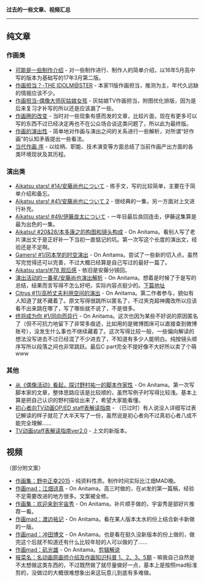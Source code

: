 
**过去的一些文章、视频汇总**

----

## 纯文章

### 作画类

- [可能是一些制作介绍](https://bgm.tv/blog/273015) - 对一些制作进行、制作人的简单介绍，以16年5月高中写的版本为基础写的17年3月第二版。
- [作画担当？-THE IDOLM@STER](https://bgm.tv/blog/273188) - 本家11版作画担当，推测为主，年代久远缺的情报应该不少。
- [作画担当-偶像大师灰姑娘女孩](https://bgm.tv/blog/273273) - 灰姑娘TV作画担当，附图优化排版，因为是后来复习才补写的所以还是应该漏了一些。
- [作画圈的改变](/post/2017-06-13-%E4%BD%9C%E7%94%BB%E5%9C%88%E7%9A%84%E6%94%B9%E5%8F%98/) - 当时对一些现象有感而发的文章，比较片面，现在有更多可以写的东西不过已经决定再也不在公众场合谈这类问题了，所以此为最终版。
- [作画的演出性](/post/2017-10-08-%E4%BD%9C%E7%94%BB%E7%9A%84%E6%BC%94%E5%87%BA%E6%80%A7/) - 简单地对作画与演出之间的关系进行一些解析，对所谓“好作画”的认知矛盾提出一些看法。
- [当代作画 序](/post/2020-03-09-%E5%BD%93%E4%BB%A3%E4%BD%9C%E7%94%BB%E5%BA%8F_%E4%B8%8A/) - 以绘柄、职能、技术演变等方面总结了当前作画产出方面的各类环境现状及其历程。

### 演出类

- [Aikatsu stars! #14/安藤尚也について](http://weibo.com/ttarticle/p/show?id=2309404012001721461656&mod=zwenzhang) - 练手文，写的比较简单，主要在于简单介绍和备忘。
- [Aikatsu stars! #41/安藤尚也について 2](http://weibo.com/ttarticle/p/show?id=2309404069934731808504&mod=zwenzhang) - 很经典的一集，另一方面对上文进行补充。
- [Aikatsu stars! #49/伊藤良太について](http://weibo.com/ttarticle/p/show?id=2309404088903781988610) - 一年目最后良回连击，伊藤这集算是最为出色的一集。
- [Aikatsu! #20&28/本多康之的构图和镜头构成](/post/2017-04-29-偶像活动出色演出回分析/) - On Anitama。看别人写了老片演出文于是正好补一下当初一直惦记的坑。第一次写这个长度的演出文，经验还是不足啊。
- [Gamers! #1/冈本学的时空演出](/post/2017-07-22-冈本学的时空演出/) - On Anitama。尝试了一些新的切入点，虽然写完觉得还可以完善，不过大概已经算是自己写过的最好一篇了。
- [Aikatsu stars!#78 观后感](/post/2017-10-20-aikatsu-stars-#78-%E8%A7%82%E5%90%8E%E6%84%9F/) - 依旧是安藤分镜回。
- [演出活动的一番星/安藤尚也演出解析](/post/2018-01-28-演出活动的一番星上/) - On Anitama。想着是时候了于是写的总结，结果而言写得不怎么好吧，实际内容点挺少的。[下篇地址](/post/2018-02-03-演出活动的一番星下/)
- [Citrus #11/高桥丈夫利用空间的演出](/post/2018-04-07-高桥丈夫利用空间的演出/) - On Anitama。第二作者参与，貌似有人知道了就不藏着了。原文写得很跳所以匿名了，不过夹克超神魔改所以应该看不出来跳在哪了，写了哪些就不说了，不是很多。
- [终将成为你 #1/同向而异行](/post/2018-10-18-同向而异行/) - On Anitama。这次也因为某些不好说的原因匿名了（但不可抗力地留下了非常多痕迹，比如用的是微博图床可以直接查到微博账号），没发生什么事也不继续藏着了。这次写得比较一般，一些偏向解读的想法没写进去不过已经混了不少进去了，不知道有多少人能明白。纯按镜头顺序写所以段落之间也非常跳跃。最后C part完全不提好像不大好所以卖了个萌www

### 其他

- [从《偶像活动》看起，探讨野村祐一的脚本作家性](/post/2018-05-20-从偶像活动看起探讨野村祐一的脚本作家性/) - On Anitama。第一次写脚本家的文章，整体思路应该是比较顺的，虽然写例子时写得比较浅。基本上算是把自己认识的野村描绘出来了，希望大家能看懂。
- [初心者向TV动画OP/ED staff表解读指南](/post/2018-07-24-%E5%88%9D%E5%BF%83%E8%80%85%E5%90%91tv%E5%8A%A8%E7%94%BBopedstaff%E8%A1%A8%E8%A7%A3%E8%AF%BB%E6%8C%87%E5%8D%97/) - （已过时）有人说没人详细写过表记解读的样子就花了大半天写了一份，虽然说是初心者向不过真初心者八成不能完全理解……
- [TV动画staff表解读指南ver2.0](/post/2019-09-15-tv%E5%8A%A8%E7%94%BBstaff%E8%A1%A8%E8%A7%A3%E8%AF%BB%E6%8C%87%E5%8D%97ver2.0/) - 上文的新版本。

## 视频

（部分附文案）

- [作画集：野中正幸2015](http://www.bilibili.com/video/av3718663) - 纯资料性质。制作时间实际比江畑MAD晚。
- [作画mad：江畑谅真](http://www.anitama.cn/article/7f2fa384cdb28abe) - On Anitama。高三时做的，在at发的第一篇稿，经验不足需要改进的地方很多。文案被全修。
- [作画集：欢迎来到宇宙秀](http://www.anitama.cn/article/cdf8a40664b7efcb) - On Anitama。补片顺手做的，宇宙秀是部好片推荐一看。
- [作画mad：渡边祐记](/post/2016-10-18-渡边祐记MAD/) - On Anitama。看在某人版本太水的份上结合新卡新做的一版。
- [作画mad：冲田博文](/post/2017-09-19-冲田博文MAD/) - On Anitama。也是看在挺久没新版本的份上做的，做完这个后就不知道还有什么比较年轻的人可以做的了……
- [作画mad：矶光雄](/post/2018-09-19-日本动画作画的新写实主义者/) - On Anitama。[剪辑解说](/post/2018-09-19-isomad%E5%89%AA%E8%BE%91%E8%A7%A3%E8%AF%B4/)
- [报菜名：名动画原画师介绍及作画知识科普 1、2、3、5期](https://www.bilibili.com/video/BV1HA411h76e/) - 嘛我自己自然是不太想做这类东西的，不过既然做了就尽量做好一点，基本上是按照mad标准剪的，没做过的大概很难想象出来这玩意儿到底有多难做。
